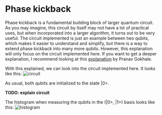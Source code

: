 # Phase kickback
Phase kickback is a fundamental building block of larger quantum circuit. As you may imagine, this circuit by itself may not have a lot of practical uses, but when incorporated into a larger algorithm, it turns out to be very useful. The circuit implemented is just an example between two qubits, which makes it easier to understand and simplify, but there is a way to extend phase kickback into many more qubits. However, this explanation will only focus on the circuit implemented here. If you want to get a deeper explanation, I recommend looking at this [explanation](https://qr.ae/pNZ46i) by Pranav Gokhale. 

With this explained, we can look into the circuit implemented here. It looks like this:
![circuit](https://user-images.githubusercontent.com/63567458/102343375-c0609280-3f9a-11eb-92ed-0825d0efec6c.jpg)

As usual, both qubits are initialized to the state |0>.

**TODO: explain circuit**

The histogram when measuring the qubits in the (|0>, |1>) basis looks like this:
![histogram](https://user-images.githubusercontent.com/63567458/102343943-7af09500-3f9b-11eb-8793-8e5e7dc502be.jpg)
